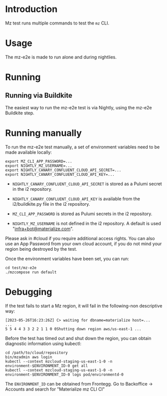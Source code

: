 # Introduction

Mz test runs multiple commands to test the `mz` CLI.

# Usage

The mz-e2e is made to run alone and during nightlies.

# Running

## Running via Buildkite

The easiest way to run the mz-e2e test is via Nightly, using the mz-e2e Buildkite step.

# Running manually

To run the mz-e2e test manually, a set of environment variables need to be made available locally:

```
export MZ_CLI_APP_PASSWORD=...
export NIGHTLY_MZ_USERNAME=...
export NIGHTLY_CANARY_CONFLUENT_CLOUD_API_SECRET=...
export NIGHTLY_CANARY_CONFLUENT_CLOUD_API_KEY=...
```

- `NIGHTLY_CANARY_CONFLUENT_CLOUD_API_SECRET` is stored as a Pulumi secret in the i2 repository.

- `NIGHTLY_CANARY_CONFLUENT_CLOUD_API_KEY` is available from the i2/buildkite.py file
in the i2 repository.

- `MZ_CLI_APP_PASSWORD` is stored as Pulumi secrets in the i2 repository.

- `NIGHTLY_MZ_USERNAME` is not defined in the i2 repository. A default is used "infra+bot@materialize.com".

Please ask in #cloud if you require additional access rights. You can also use an App Password from
your own cloud account, if you do not mind your region being destroyed by the test.

Once the environment variables have been set, you can run:

```
cd test/mz-e2e
./mzcompose run default
```

# Debugging

If the test fails to start a Mz region, it will fail in the following-non descriptive way:

```
[2023-05-26T16:23:26Z] C> waiting for dbname=materialize host=...
...
5 5 4 4 3 3 2 2 1 1 0 0Shutting down region aws/us-east-1 ...
```

Before the test has timed out and shut down the region, you can obtain diagnostic information using kubectl:

```
cd /path/to/cloud/repository
bin/mzadmin aws login
kubectl --context mzcloud-staging-us-east-1-0 -n environment-$ENVIRONMENT_ID-0 get all
kubectl --context mzcloud-staging-us-east-1-0 -n environment-$ENVIRONMENT_ID-0 logs pod/environmentd-0
```

The `ENVIRONMENT_ID` can be obtained from Frontegg. Go to Backoffice -> Accounts and search for "Materialize mz CLI CI"
